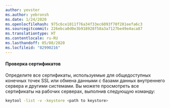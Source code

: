 ```yaml
---
author: yevster
ms.author: yebronsh
ms.date: 1/24/2020
ms.openlocfilehash: 975c6ce1011f76a34f33ec6093f70f281eefa6c3
ms.sourcegitcommit: 226ebca0d0e3b918928f58a3a7127be49e4aca87
ms.translationtype: HT
ms.contentlocale: ru-RU
ms.lasthandoff: 05/08/2020
ms.locfileid: "82990216"
---
```

#### <a name="inventory-certificates"></a>Проверка сертификатов

Определите все сертификаты, используемые для общедоступных конечных точек SSL или обмена данными с базами данных внутреннего сервера и другими системами. Вы можете просмотреть все сертификаты на рабочих серверах, выполнив следующую команду:

```bash
keytool -list -v -keystore <path to keystore>
```
